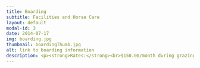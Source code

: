 ```yaml
---
title: Boarding
subtitle: Facilities and Horse Care
layout: default
modal-id: 3
date: 2014-07-17
img: boarding.jpg
thumbnail: boardingThumb.jpg
alt: link to boarding information
description: <p><strong>Rates:</strong><br>$150.00/month during grazing season<br>$175.00/month during hay season</p><p><strong>Boarding Includes:</strong><br>3 pastures with run-in sheds<br>1 extra paddock<br>Large dry corral with run-in shed<br>60’ round pen<br>80x160’ arena<br>Large riding path around property perimeter<br>Tack room<br>Parking for horse trailers<br></p><p><strong>Horse Care Includes:</strong><br>Feeding 2 times a day<br>Fresh water<br>Daily health checks<br>Our <a href="http://www.neokequine.com/" target="_blank">equine veternarian</a> is 5 minutes away<br>Excellent farrier available</p>
---
```

